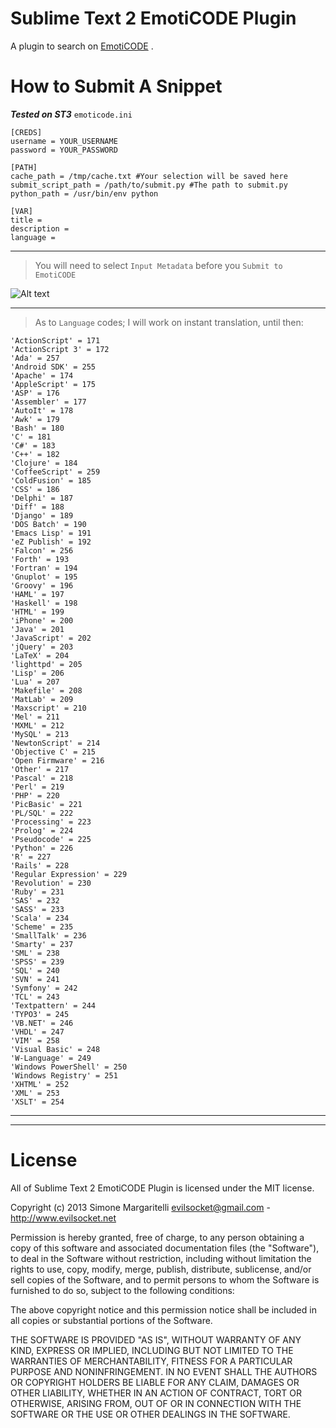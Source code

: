 # Sublime Text 2 EmotiCODE Plugin

A plugin to search on [EmotiCODE](http://www.emoticode.net) .

# How to Submit A Snippet
***Tested on ST3*** 
```emoticode.ini```  

```
[CREDS]
username = YOUR_USERNAME
password = YOUR_PASSWORD

[PATH]
cache_path = /tmp/cache.txt #Your selection will be saved here
submit_script_path = /path/to/submit.py #The path to submit.py
python_path = /usr/bin/env python

[VAR]
title = 
description = 
language =
```
***
> You will need to select ```Input Metadata``` before you ```Submit to EmotiCODE```  

![Alt text](http://sysbase.org/preview.png "Optional title")

***

> As to `Language` codes; I will work on instant translation, until then:
```
'ActionScript' = 171 
'ActionScript 3' = 172
'Ada' = 257
'Android SDK' = 255
'Apache' = 174
'AppleScript' = 175
'ASP' = 176
'Assembler' = 177
'AutoIt' = 178
'Awk' = 179
'Bash' = 180
'C' = 181
'C#' = 183
'C++' = 182
'Clojure' = 184
'CoffeeScript' = 259
'ColdFusion' = 185
'CSS' = 186
'Delphi' = 187
'Diff' = 188
'Django' = 189
'DOS Batch' = 190
'Emacs Lisp' = 191
'eZ Publish' = 192
'Falcon' = 256
'Forth' = 193
'Fortran' = 194
'Gnuplot' = 195
'Groovy' = 196
'HAML' = 197
'Haskell' = 198
'HTML' = 199
'iPhone' = 200
'Java' = 201
'JavaScript' = 202
'jQuery' = 203
'LaTeX' = 204
'lighttpd' = 205
'Lisp' = 206
'Lua' = 207
'Makefile' = 208
'MatLab' = 209
'Maxscript' = 210
'Mel' = 211
'MXML' = 212
'MySQL' = 213
'NewtonScript' = 214
'Objective C' = 215
'Open Firmware' = 216
'Other' = 217
'Pascal' = 218
'Perl' = 219
'PHP' = 220
'PicBasic' = 221
'PL/SQL' = 222
'Processing' = 223
'Prolog' = 224
'Pseudocode' = 225
'Python' = 226
'R' = 227
'Rails' = 228
'Regular Expression' = 229
'Revolution' = 230
'Ruby' = 231
'SAS' = 232
'SASS' = 233
'Scala' = 234
'Scheme' = 235
'SmallTalk' = 236
'Smarty' = 237
'SML' = 238
'SPSS' = 239
'SQL' = 240
'SVN' = 241
'Symfony' = 242
'TCL' = 243
'Textpattern' = 244
'TYPO3' = 245
'VB.NET' = 246
'VHDL' = 247
'VIM' = 258
'Visual Basic' = 248
'W-Language' = 249
'Windows PowerShell' = 250
'Windows Registry' = 251
'XHTML' = 252
'XML' = 253
'XSLT' = 254
```

***





***

# License

All of Sublime Text 2 EmotiCODE Plugin is licensed under the MIT license.

Copyright (c) 2013 Simone Margaritelli <evilsocket@gmail.com> - <http://www.evilsocket.net>

Permission is hereby granted, free of charge, to any person obtaining a copy of this software and associated documentation files (the "Software"), to deal in the Software without restriction, including without limitation the rights to use, copy, modify, merge, publish, distribute, sublicense, and/or sell copies of the Software, and to permit persons to whom the Software is furnished to do so, subject to the following conditions:

The above copyright notice and this permission notice shall be included in all copies or substantial portions of the Software.

THE SOFTWARE IS PROVIDED "AS IS", WITHOUT WARRANTY OF ANY KIND, EXPRESS OR IMPLIED, INCLUDING BUT NOT LIMITED TO THE WARRANTIES OF MERCHANTABILITY, FITNESS FOR A PARTICULAR PURPOSE AND NONINFRINGEMENT. IN NO EVENT SHALL THE AUTHORS OR COPYRIGHT HOLDERS BE LIABLE FOR ANY CLAIM, DAMAGES OR OTHER LIABILITY, WHETHER IN AN ACTION OF CONTRACT, TORT OR OTHERWISE, ARISING FROM, OUT OF OR IN CONNECTION WITH THE SOFTWARE OR THE USE OR OTHER DEALINGS IN THE SOFTWARE.
